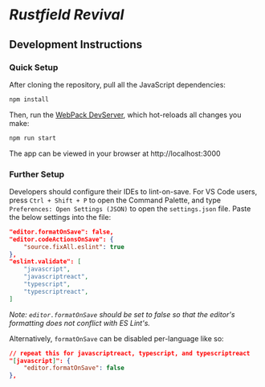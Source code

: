 # _Rustfield Revival_

## Development Instructions

### Quick Setup

After cloning the repository, pull all the JavaScript dependencies:

```bash
npm install
```

Then, run the [WebPack DevServer](https://webpack.js.org/configuration/dev-server/), which hot-reloads all changes you make:

```bash
npm run start
```

The app can be viewed in your browser at http://localhost:3000

### Further Setup

Developers should configure their IDEs to lint-on-save. For VS Code users, press `Ctrl + Shift + P` to open the Command Palette, and type `Preferences: Open Settings (JSON)` to open the `settings.json` file. Paste the below settings into the file:

```json
"editor.formatOnSave": false,
"editor.codeActionsOnSave": {
    "source.fixAll.eslint": true
},
"eslint.validate": [
    "javascript",
    "javascriptreact",
    "typescript",
    "typescriptreact",
]
```

_Note: `editor.formatOnSave` should be set to false so that the editor's formatting does not conflict with ES Lint's._

Alternatively, `formatOnSave` can be disabled per-language like so:

```json
// repeat this for javascriptreact, typescript, and typescriptreact
"[javascript]": {
    "editor.formatOnSave": false
},
```